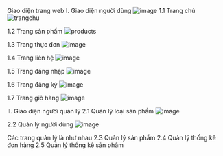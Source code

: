 Giao diện trang web
I. Giao diện người dùng
![image](https://github.com/user-attachments/assets/14d9b5fa-708f-4ad0-b3f5-145a95b56e4c)
1.1 Trang chủ
![trangchu](https://github.com/user-attachments/assets/df77389d-cf2f-48b6-aab9-115a4fd9aaac)

1.2 Trang sản phẩm
![products](https://github.com/user-attachments/assets/f0827757-cd2d-45de-b453-ab7076281daa)

1.3 Trang thực đơn
![image](https://github.com/user-attachments/assets/0b10586c-fc59-4ce2-96c6-207876484552)

1.4 Trang liên hệ
![image](https://github.com/user-attachments/assets/52bedaa3-e3a7-4030-99eb-36270b3e30a9)

1.5 Trang đăng nhập
![image](https://github.com/user-attachments/assets/106dec8c-6365-4b03-9bfe-235625dd6e65)

1.6 Trang đăng ký
![image](https://github.com/user-attachments/assets/6d93d4ae-b8d0-468c-8a2f-94d54334e52c)

1.7 Trang giỏ hàng
![image](https://github.com/user-attachments/assets/143b6375-b265-45cf-984f-5cfe954dd5fc)


II. Giao diện người quản lý
2.1 Quản lý loại sản phẩm
![image](https://github.com/user-attachments/assets/53711d9c-cfc2-4603-8590-aaeb7737ec52)

2.2 Quản lý người dùng
![image](https://github.com/user-attachments/assets/8702825a-0e3f-4bd0-8202-b6a496a00e34)

Các trang quản lý là như nhau
2.3 Quản lý sản phẩm
2.4 Quản lý thống kê đơn hàng
2.5 Quản lý thống kê sản phẩm
